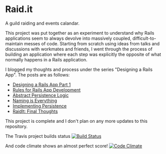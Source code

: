 Raid.it
=======

A guild raiding and events calandar.

This project was put together as an experiment to understand why Rails applications seem to always devolve into massively coupled, difficult-to-maintain messes of code. Starting from scratch using ideas from talks and discussions with workmates and friends, I went through the process of building an application where each step was explicitly the opposite of what normally happens in a Rails application.

I blogged my thoughts and process under the series "Designing a Rails App". The posts are as follows:

* [Designing a Rails App Part 1](http://jasonroelofs.com/2012/05/29/designing-a-rails-app-part-1/)
* [Rules for Rails App Development](http://jasonroelofs.com/2012/06/05/rules-for-rails-app-development/)
* [Abstract Persistence Logic](http://jasonroelofs.com/2012/07/13/abstract_persistence_logic/)
* [Naming is Everything](http://jasonroelofs.com/2012/10/01/naming-is-everything/)
* [Implementing Persistence](http://jasonroelofs.com/2013/01/28/implementing-persistence/)
* [RaidIt: Final Thoughts](http://jasonroelofs.com/2013/02/11/raidit-final-thoughts/)

This project is complete and I don't plan on any more updates to this repository.

The Travis project builds status [![Build Status](https://travis-ci.org/jasonroelofs/raidit.png?branch=master)](https://travis-ci.org/jasonroelofs/raidit)

And code climate shows an almost perfect score! [![Code Climate](https://codeclimate.com/github/jasonroelofs/raidit.png)](https://codeclimate.com/github/jasonroelofs/raidit)